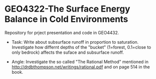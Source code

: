 # GEO4322-The Surface Energy Balance in Cold Environments 

Repository for prject presentation and code in GEO4432.

- Task: Write about subsurface runoff in proportion to saturation. Investigate how differnt depths of the "bucket" (1=forest, 0.1=close to only bedrock) affects the suface and subsurface runoff. 

- Angle: Investigate the so called "The Rational Method" mentioned in http://drdbthompson.net/writings/rational.pdf and on page 514 in the book. 
